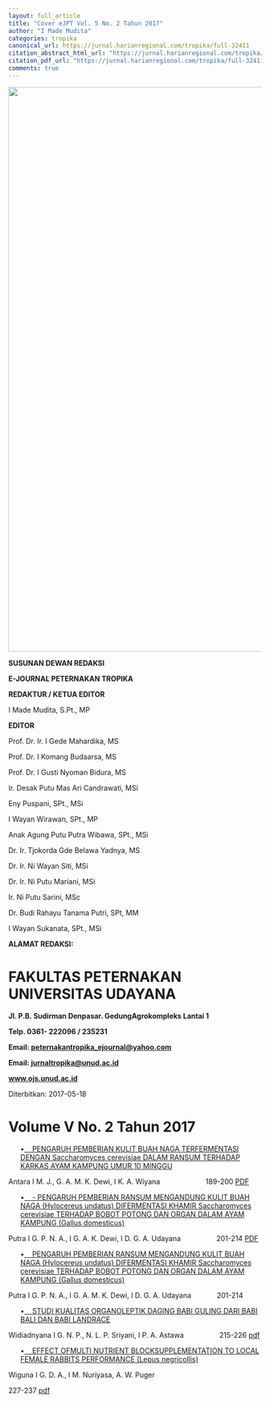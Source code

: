 ```yaml
---
layout: full_article
title: "Cover eJPT Vol. 5 No. 2 Tahun 2017"
author: "I Made Mudita"
categories: tropika
canonical_url: https://jurnal.harianregional.com/tropika/full-32411 
citation_abstract_html_url: "https://jurnal.harianregional.com/tropika/id-32411"
citation_pdf_url: "https://jurnal.harianregional.com/tropika/full-32411"  
comments: true
---
```


<img src="https://jurnal.harianregional.com/media/32411-1.jpg" alt="" style="width:595pt;height:842pt;">
<p><span class="font3" style="font-weight:bold;">SUSUNAN DEWAN REDAKSI</span></p>
<p><span class="font3" style="font-weight:bold;">E-JOURNAL PETERNAKAN TROPIKA</span></p>
<p><span class="font3" style="font-weight:bold;">REDAKTUR / KETUA EDITOR</span></p>
<p><span class="font4">I Made Mudita, S.Pt., MP</span></p>
<p><span class="font3" style="font-weight:bold;">EDITOR</span></p>
<p><span class="font3">Prof. Dr. Ir. I Gede Mahardika, MS</span></p>
<p><span class="font3">Prof. Dr. I Komang Budaarsa, MS</span></p>
<p><span class="font3">Prof. Dr. I Gusti Nyoman Bidura, MS</span></p>
<p><span class="font3">Ir. Desak Putu Mas Ari Candrawati, MSi</span></p>
<p><span class="font3">Eny Puspani, SPt., MSi</span></p>
<p><span class="font3">I Wayan Wirawan, SPt., MP</span></p>
<p><span class="font3">Anak Agung Putu Putra Wibawa, SPt., MSi</span></p>
<p><span class="font3">Dr. Ir. Tjokorda Gde Belawa Yadnya, MS</span></p>
<p><span class="font3">Dr. Ir. Ni Wayan Siti, MSi</span></p>
<p><span class="font3">Dr. Ir. Ni Putu Mariani, MSi</span></p>
<p><span class="font3">Ir. Ni Putu Sarini, MSc</span></p>
<p><span class="font3">Dr. Budi Rahayu Tanama Putri, SPt, MM</span></p>
<p><span class="font3">I Wayan Sukanata, SPt., MSi</span></p>
<p><span class="font1" style="font-weight:bold;">ALAMAT REDAKSI:</span></p><a name="caption1"></a>
<h1><a name="bookmark0"></a><span class="font5" style="font-weight:bold;"><a name="bookmark1"></a>FAKULTAS PETERNAKAN UNIVERSITAS UDAYANA</span></h1>
<p><span class="font3" style="font-weight:bold;">Jl. P.B. Sudirman Denpasar. GedungAgrokompleks Lantai 1</span></p>
<p><span class="font3" style="font-weight:bold;">Telp. 0361- 222096 / 235231</span></p>
<p><span class="font3" style="font-weight:bold;">Email: </span><a href="mailto:peternakantropika_ejournal@yahoo.com"><span class="font3" style="font-weight:bold;">peternakantropika_ejournal@yahoo.com</span></a></p>
<p><span class="font3" style="font-weight:bold;">Email: </span><a href="mailto:jurnaltropika@unud.ac.id"><span class="font3" style="font-weight:bold;">jurnaltropika@unud.ac.id</span></a></p>
<p><a href="http://www.ojs.unud.ac.id"><span class="font3" style="font-weight:bold;">www.ojs.unud.ac.id</span></a></p>
<p><span class="font2">Diterbitkan: 2017-05-18</span></p>
<h1><a name="bookmark2"></a><span class="font6" style="font-weight:bold;"><a name="bookmark3"></a>Volume V No. 2 Tahun 2017</span></h1>
<ul style="list-style:none;"><li>
<p><span class="font0">•</span><span class="font2" style="text-decoration:underline;"> &nbsp;&nbsp;&nbsp;PENGARUH PEMBERIAN KULIT BUAH NAGA TERFERMENTASI DENGAN Saccharomyces cerevisiae DALAM RANSUM TERHADAP KARKAS AYAM KAMPUNG UMUR 10 MINGGU</span></p></li></ul>
<p><span class="font2">Antara I M. J., G. A. M. K. Dewi, I K. A. Wiyana &nbsp;&nbsp;&nbsp;&nbsp;&nbsp;&nbsp;&nbsp;&nbsp;&nbsp;&nbsp;&nbsp;&nbsp;&nbsp;&nbsp;&nbsp;&nbsp;&nbsp;&nbsp;&nbsp;&nbsp;&nbsp;&nbsp;189-200 </span><span class="font2" style="text-decoration:underline;">PDF</span></p>
<ul style="list-style:none;"><li>
<p><span class="font0">•</span><span class="font2" style="text-decoration:underline;"> &nbsp;&nbsp;&nbsp;- PENGARUH PEMBERIAN RANSUM MENGANDUNG KULIT BUAH NAGA (Hylocereus undatus) DIFERMENTASI KHAMIR Saccharomyces cerevisiae TERHADAP BOBOT POTONG DAN ORGAN DALAM AYAM KAMPUNG (Gallus domesticus)</span></p></li></ul>
<p><span class="font2">Putra I G. P. N. A., I G. A. K. Dewi, I D. G. A. Udayana &nbsp;&nbsp;&nbsp;&nbsp;&nbsp;&nbsp;&nbsp;&nbsp;&nbsp;&nbsp;&nbsp;&nbsp;&nbsp;&nbsp;&nbsp;&nbsp;&nbsp;201-214 </span><span class="font2" style="text-decoration:underline;">PDF</span></p>
<ul style="list-style:none;"><li>
<p><span class="font0">•</span><span class="font2" style="text-decoration:underline;"> &nbsp;&nbsp;&nbsp;PENGARUH PEMBERIAN RANSUM MENGANDUNG KULIT BUAH NAGA (Hylocereus undatus) DIFERMENTASI KHAMIR Saccharomyces cerevisiae TERHADAP BOBOT POTONG DAN ORGAN DALAM AYAM KAMPUNG (Gallus domesticus)</span></p></li></ul>
<p><span class="font2">Putra I G. P. N. A., I G. A. M. K. Dewi, I D. G. A. Udayana &nbsp;&nbsp;&nbsp;&nbsp;&nbsp;&nbsp;&nbsp;&nbsp;&nbsp;&nbsp;&nbsp;&nbsp;201-214</span></p>
<ul style="list-style:none;"><li>
<p><span class="font0">•</span><span class="font2" style="text-decoration:underline;"> &nbsp;&nbsp;&nbsp;STUDI KUALITAS ORGANOLEPTIK DAGING BABI GULING DARI BABI BALI DAN BABI LANDRACE</span></p></li></ul>
<p><span class="font2">Widiadnyana I G. N. P., N. L. P. Sriyani, I P. A. Astawa &nbsp;&nbsp;&nbsp;&nbsp;&nbsp;&nbsp;&nbsp;&nbsp;&nbsp;&nbsp;&nbsp;&nbsp;&nbsp;&nbsp;&nbsp;&nbsp;&nbsp;215-226 </span><span class="font2" style="text-decoration:underline;">pdf</span></p>
<ul style="list-style:none;"><li>
<p><span class="font0">•</span><span class="font2" style="text-decoration:underline;"> &nbsp;&nbsp;&nbsp;EFFECT OFMULTI NUTRIENT BLOCKSUPPLEMENTATION TO LOCAL FEMALE RABBITS PERFORMANCE (Lepus negricollis)</span></p></li></ul>
<p><span class="font2">Wiguna I G. D. A., I M. Nuriyasa, A. W. Puger</span></p>
<div>
<p><span class="font2">227-237 </span><span class="font2" style="text-decoration:underline;">pdf</span></p>
</div><br clear="all">